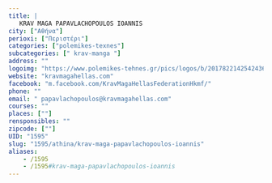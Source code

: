 ```yaml
---
title: |
   KRAV MAGA PAPAVLACHOPOULOS IOANNIS
city: ["Αθήνα"]
perioxi: ["Περιστέρι"]
categories: ["polemikes-texnes"]
subcategories: [" krav-manga "]
address: ""
logoimg: "https://www.polemikes-tehnes.gr/pics/logos/b/2017822142542436.jpg"
website: "kravmagahellas.com"
facebook: "m.facebook.com/KravMagaHellasFederationHkmf/"
phone: ""
email: " papavlachopoulos@kravmagahellas.com"
courses: ""
places: [""]
rensponsibles: ""
zipcode: [""]
UID: "1595"
slug: "1595/athina/krav-maga-papavlachopoulos-ioannis"
aliases:
    - /1595
    - /1595#krav-maga-papavlachopoulos-ioannis
---
```


